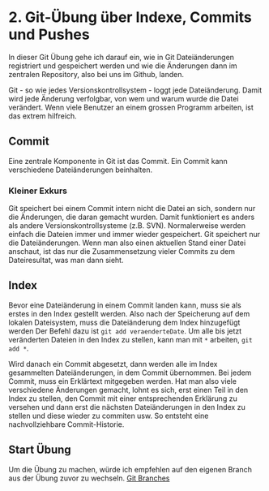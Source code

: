 # 2. Git-Übung über Indexe, Commits und Pushes #

In dieser Git Übung gehe ich darauf ein, wie in Git Dateiänderungen registriert und gespeichert werden und wie die Änderungen dann im zentralen Repository, also bei uns im Github, landen.

Git - so wie jedes Versionskontrollsystem - loggt jede Dateiänderung. Damit wird jede Änderung verfolgbar, von wem und warum wurde die Datei verändert. Wenn viele Benutzer an einem grossen Programm arbeiten, ist das extrem hilfreich. 

## Commit ##

Eine zentrale Komponente in Git ist das Commit. Ein Commit kann verschiedene Dateiänderungen beinhalten. 

### Kleiner Exkurs ###

Git speichert bei einem Commit intern nicht die Datei an sich, sondern nur die Änderungen, die daran gemacht wurden. Damit funktioniert es anders als andere Versionskontrollsysteme (z.B. SVN). Normalerweise werden einfach die Dateien immer und immer wieder gespeichert. Git speichert nur die Dateiänderungen. Wenn man also einen aktuellen Stand einer Datei anschaut, ist das nur die Zusammensetzung vieler Commits zu dem Dateiresultat, was man dann sieht.

## Index ##

Bevor eine Dateiänderung in einem Commit landen kann, muss sie als erstes in den Index gestellt werden.
Also nach der Speicherung auf dem lokalen Dateisystem, muss die Dateiänderung dem Index hinzugefügt werden 
Der Befehl dazu ist `git add veraenderteDate`. Um alle bis jetzt veränderten Dateien in den Index zu stellen, kann man mit `*` arbeiten, `git add *`. 

Wird danach ein Commit abgesetzt, dann werden alle im Index gesammelten Dateiänderungen, in dem Commit übernommen. Bei jedem Commit, muss ein Erklärtext mitgegeben werden. Hat man also viele verschiedene Änderungen gemacht, lohnt es sich, erst einen Teil in den Index zu stellen, den Commit mit einer entsprechenden Erklärung zu versehen und dann erst die nächsten Dateiänderungen in den Index zu stellen und diese wieder zu commiten usw. So entsteht eine nachvollziehbare Commit-Historie.

## Start Übung ##

Um die Übung zu machen, würde ich empfehlen auf den eigenen Branch aus der Übung zuvor zu wechseln. [Git Branches](./GitBranchesUebung.md)